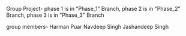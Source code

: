 Group Project-
phase 1 is in "Phase_1" Branch, 
phase 2 is in "Phase_2" Branch, 
phase 3 is in "Phase_3" Branch

group members-
Harman Puar
Navdeep Singh
Jashandeep Singh

